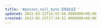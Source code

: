 ```yaml
---
title: '#poison_null_byte【待验证】'
updated: 2022-03-22T14:55:56.0000000+08:00
created: 2022-02-25T17:34:52.0000000+08:00
---
```


